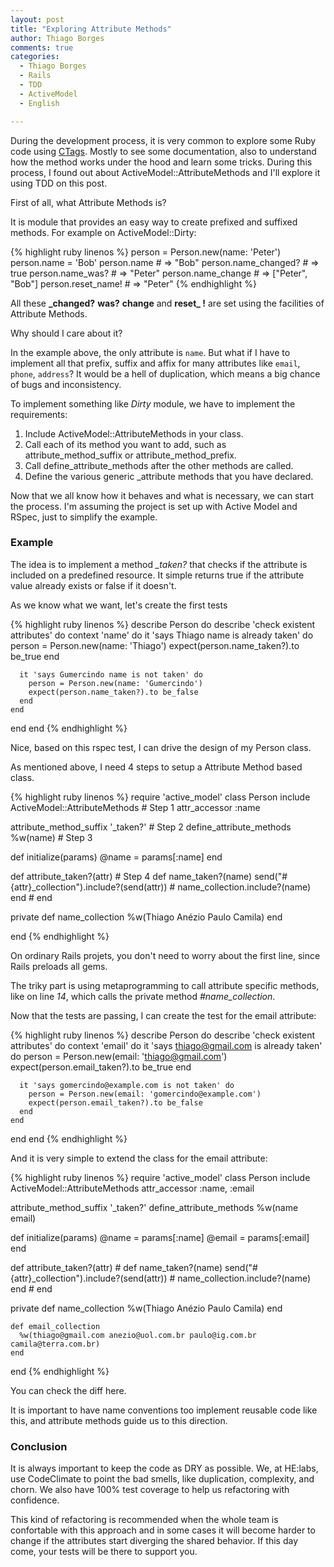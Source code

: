 ```yaml
---
layout: post
title: "Exploring Attribute Methods"
author: Thiago Borges
comments: true
categories:
  - Thiago Borges
  - Rails
  - TDD
  - ActiveModel
  - English

---
```


During the development process, it is very common to
explore some Ruby code using [CTags][ctags].
Mostly to see some documentation, also to understand how
the method works under the hood and learn some tricks.
During this process, I found out about
ActiveModel::AttributeMethods and I'll explore it using
TDD on this post.

<!--more-->

First of all, what Attribute Methods is?

It is module that provides an easy way to create
prefixed and suffixed methods. For example on
ActiveModel::Dirty:

{% highlight ruby linenos %}
person = Person.new(name: 'Peter')
person.name = 'Bob'
person.name          # => "Bob"
person.name_changed? # => true
person.name_was?     # => "Peter"
person.name_change   # => ["Peter", "Bob"]
person.reset_name!   # => "Peter"
{% endhighlight %}

All these **_changed?** **was?** **change** and
**reset_ !** are set using the facilities of Attribute
Methods.

Why should I care about it?

In the example above, the only attribute is `name`.
But what if I have to implement all that prefix,
suffix and affix for many attributes like `email`,
`phone`, `address`? It would be a hell of duplication,
which means a big chance of bugs and inconsistency.


To implement something like *Dirty* module, we have to
implement the requirements:

1. Include ActiveModel::AttributeMethods in your class.
2. Call each of its method you want to add, such as attribute_method_suffix or attribute_method_prefix.
3. Call define_attribute_methods after the other methods are called.
4. Define the various generic _attribute methods that you have declared.

Now that we all know how it behaves and what is necessary, we can start the process. I'm assuming the project is set up with Active Model and RSpec, just to simplify the example.

### Example
The idea is to implement a method *_taken?* that checks if the attribute
is included on a predefined resource. It simple returns true if the
attribute value already exists or false if it doesn't.

As we know what we want, let's create the first tests

{% highlight ruby linenos %}
describe Person do
  describe 'check existent attributes' do
    context 'name' do
      it 'says Thiago name is already taken' do
        person = Person.new(name: 'Thiago')
        expect(person.name_taken?).to be_true
      end

      it 'says Gumercindo name is not taken' do
        person = Person.new(name: 'Gumercindo')
        expect(person.name_taken?).to be_false
      end
    end
  end
end
{% endhighlight %}

Nice, based on this rspec test, I can drive the design of my Person
class.

As mentioned above, I need 4 steps to setup a Attribute Method based
class.

{% highlight ruby linenos %}
require 'active_model'
class Person
  include ActiveModel::AttributeMethods  # Step 1
  attr_accessor :name

  attribute_method_suffix '_taken?'      # Step 2
  define_attribute_methods %w(name)      # Step 3

   def initialize(params)
     @name = params[:name]
   end

  def attribute_taken?(attr)             # Step 4     def name_taken?(name)
    send("#{attr}_collection").include?(send(attr)) #   name_collection.include?(name)
  end                                               # end

  private
    def name_collection
      %w(Thiago Anézio Paulo Camila)
    end

 end
{% endhighlight %}

On ordinary Rails projets, you don't need to worry about the first line,
since Rails preloads all gems.

The triky part is using metaprogramming to call attribute specific
methods, like on line *14*, which calls the private method
*#name_collection*.

Now that the tests are passing, I can create the test for the email
attribute:

{% highlight ruby linenos %}
describe Person do
  describe 'check existent attributes' do
    context 'email' do
      it 'says thiago@gmail.com is already taken' do
        person = Person.new(email: 'thiago@gmail.com')
        expect(person.email_taken?).to be_true
      end

      it 'says gomercindo@example.com is not taken' do
        person = Person.new(email: 'gomercindo@example.com')
        expect(person.email_taken?).to be_false
      end
    end
  end
end
{% endhighlight %}

And it is very simple to extend the class for the email attribute:


{% highlight ruby linenos %}
require 'active_model'
class Person
  include ActiveModel::AttributeMethods
  attr_accessor :name, :email

  attribute_method_suffix '_taken?'
  define_attribute_methods %w(name email)

  def initialize(params)
    @name = params[:name]
    @email = params[:email]
  end

  def attribute_taken?(attr)                        # def name_taken?(name)
    send("#{attr}_collection").include?(send(attr)) #   name_collection.include?(name)
  end                                               # end

  private
    def name_collection
      %w(Thiago Anézio Paulo Camila)
    end

    def email_collection
      %w(thiago@gmail.com anezio@uol.com.br paulo@ig.com.br camila@terra.com.br)
    end
end
{% endhighlight %}

You can check the diff here.

It is important to have name conventions too implement reusable code like this, and attribute methods guide us to this direction.


### Conclusion

It is always important to keep the code as DRY as possible.
We, at HE:labs, use CodeClimate to point the bad smells, like
duplication, complexity, and chorn. We also have 100% test coverage
to help us refactoring with confidence.

This kind of refactoring is recommended when the whole team
is confortable with this approach and in some cases it will become
harder to change if the attributes start diverging the shared
behavior. If this day come, your tests will be there to support
you.


[ctags]: http://ctags.sourceforge.net/
